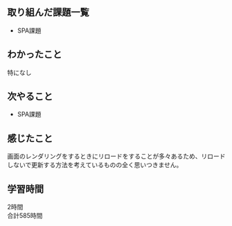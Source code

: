 ## 取り組んだ課題一覧
- SPA課題

## わかったこと
特になし

## 次やること
- SPA課題

## 感じたこと
画面のレンダリングをするときにリロードをすることが多々あるため、リロードしないで更新する方法を考えているものの全く思いつきません。

## 学習時間
2時間<br />
合計585時間